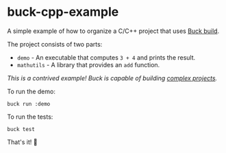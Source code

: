 # buck-cpp-example

A simple example of how to organize a C/C++ project that uses [Buck build](https://www.buckbuild.com).

The project consists of two parts:

 * `demo` - An executable that computes `3 + 4` and prints the result.
 * `mathutils` - A library that provides an `add` function.

_This is a contrived example! Buck is capable of building [complex projects](http://buckaroo.pm/search?q=*)._

To run the demo:

```
buck run :demo
```

To run the tests:

```
buck test
```

That's it! 🙌
